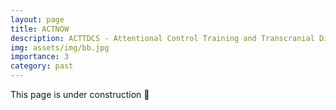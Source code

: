 ```yaml
---
layout: page
title: ACTNOW 
description: ACTTDCS - Attentional Control Training and Transcranial Direct Current Stimulation to treat dementia 
img: assets/img/bb.jpg
importance: 3
category: past
---
```

This page is under construction :construction: